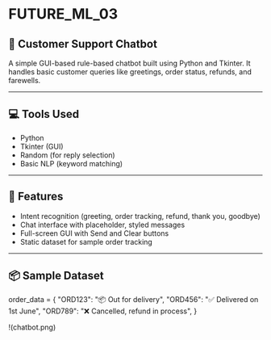 # FUTURE_ML_03

## 🤖 Customer Support Chatbot 
A simple GUI-based rule-based chatbot built using Python and Tkinter. It handles basic customer queries like greetings, order status, refunds, and farewells.

---

## 💻 Tools Used
- Python
- Tkinter (GUI)
- Random (for reply selection)
- Basic NLP (keyword matching)

---

## 🎯 Features
- Intent recognition (greeting, order tracking, refund, thank you, goodbye)
- Chat interface with placeholder, styled messages
- Full-screen GUI with Send and Clear buttons
- Static dataset for sample order tracking

---

## 📦 Sample Dataset
order_data = {
  "ORD123": "📦 Out for delivery",
  "ORD456": "✅ Delivered on 1st June",
  "ORD789": "❌ Cancelled, refund in process",
}



!(chatbot.png)
